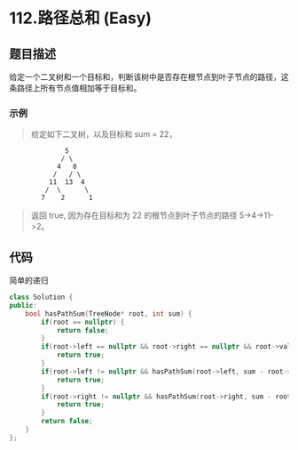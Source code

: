 # 112.路径总和 (Easy)

## 题目描述

给定一个二叉树和一个目标和，判断该树中是否存在根节点到叶子节点的路径，这条路径上所有节点值相加等于目标和。

### 示例

> 给定如下二叉树，以及目标和 sum = 22，

```
              5
             / \
            4   8
           /   / \
          11  13  4
         /  \      \
        7    2      1
```

> 返回 true, 因为存在目标和为 22 的根节点到叶子节点的路径 5->4->11->2。

## 代码

简单的递归

```c++ tab="递归"
class Solution {
public:
    bool hasPathSum(TreeNode* root, int sum) {
        if(root == nullptr) {
            return false;
        }
        if(root->left == nullptr && root->right == nullptr && root->val == sum) {
            return true;
        }
        if(root->left != nullptr && hasPathSum(root->left, sum - root->val)) {
            return true;
        }
        if(root->right != nullptr && hasPathSum(root->right, sum - root->val)) {
            return true;
        }
        return false;
    }
};
```